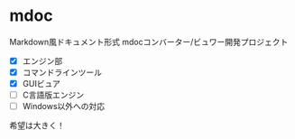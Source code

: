 # mdoc
Markdown風ドキュメント形式 mdocコンバーター/ビュワー開発プロジェクト

- [X] エンジン部
- [X] コマンドラインツール
- [X] GUIビュア
- [ ] C言語版エンジン
- [ ] Windows以外への対応

希望は大きく！

